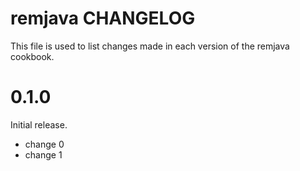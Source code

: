# remjava CHANGELOG

This file is used to list changes made in each version of the remjava cookbook.

# 0.1.0

Initial release.

- change 0
- change 1

